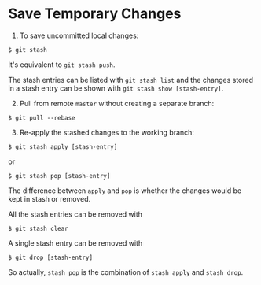 # Save Temporary Changes

1. To save uncommitted local changes:
  
  ```console
  $ git stash
  ```
  It's equivalent to `git stash push`.

  The stash entries can be listed with `git stash list` and the changes stored in a stash entry can be shown with `git stash show [stash-entry]`.

2. Pull from remote `master` without creating a separate branch:
  
  ```console
  $ git pull --rebase
  ```

3. Re-apply the stashed changes to the working branch:
  
  ```console
  $ git stash apply [stash-entry]
  ```
  or
  ```console
  $ git stash pop [stash-entry]
  ```
  The difference between `apply` and `pop` is whether the changes would be kept in stash or removed.

  All the stash entries can be removed with 

  ```console
  $ git stash clear
  ```
  
  A single stash entry can be removed with 

  ```console
  $ git drop [stash-entry]
  ```
  
  So actually, `stash pop` is the combination of `stash apply` and `stash drop`. 

